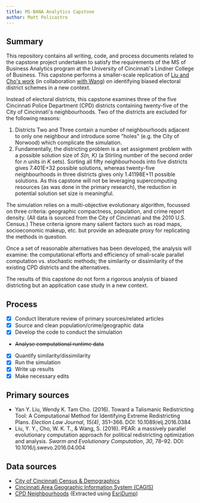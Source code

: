 ```yaml
---
title: MS-BANA Analytics Capstone
author: Matt Policastro
---
```


## Summary

This repository contains all writing, code, and process documents related to the capstone project undertaken to satisfy the requirements of the MS of Business Analytics program at the University of Cincinnati's Lindner College of Business. This capstone performs a smaller-scale replication of [Liu and Cho's work](http://cho.pol.illinois.edu/wendy/papers/talismanic.pdf) (in collaboration [with Wang](https://experts.illinois.edu/en/publications/pear-a-massively-parallel-evolutionary-computation-approach-for-p)) on identifying biased electoral district schemes in a new context.

Instead of electoral districts, this capstone examines three of the five Cincinnati Police Department (CPD) districts containing twenty-five of the City of Cincinnati's neighbourhoods. Two of the districts are excluded for the following reasons:

1. Districts Two and Three contain a number of neighbourhoods adjacent to only one neighbour and introduce some "holes" (e.g. the City of Norwood) which complicate the simulation.
2. Fundamentally, the districting problem is a set assignment problem with a possible solution size of *S(n, K)* (a Stirling number of the second order for *n* units in *K* sets). Sorting all fifty neighbourhoods into five districts gives 7.401E+32 possible solutions, whereas twenty-five neighbourhoods in three districts gives only 1.41198E+11 possible solutions. As this capstone will not be leveraging supercomputing resources (as was done in the primary research), the reduction in potential solution set size is meaningful.

The simulation relies on a multi-objective evolutionary algorithm, focussed on three criteria: geographic compactness, population, and crime report density. (All data is sourced from the City of Cincinnati and the 2010 U.S. Census.) These criteria ignore many salient factors such as road maps, socioeconomic makeup, etc. but provide an adequate proxy for replicating the methods in question.

Once a set of reasonable alternatives has been developed, the analysis will examine: the computational efforts and efficiency of small-scale parallel computation vs. stochastic methods; the similarity or dissimilarity of the existing CPD districts and the alternatives.

The results of this capstone do not form a rigorous analysis of biased districting but an application case study in a new context.

## Process

- [x] Conduct literature review of primary sources/related articles
- [x] Source and clean population/crime/geographic data
- [x] Develop the code to conduct the simulation
- ~~Analyse computational runtime data~~
- [x] Quantify similarity/dissimilarity
- [x] Run the simulation
- [x] Write up results
- [x] Make necessary edits

## Primary sources

* Yan Y. Liu, Wendy K. Tam Cho. (2016). Toward a Talismanic Redistricting Tool: A Computational Method for Identifying Extreme Redistricting Plans. *Election Law Journal*, *15(4)*, 351–366. DOI: 10.1089/elj.2016.0384
* Liu, Y. Y., Cho, W. K. T., & Wang, S. (2016). PEAR: a massively parallel evolutionary computation approach for political redistricting optimization and analysis. *Swarm and Evolutionary Computation*, *30*, 78–92. DOI: 10.1016/j.swevo.2016.04.004

## Data sources

* [City of Cincinnati Census & Demographics](http://www.cincinnati-oh.gov/planning/reports-data/census-demographics/)
* [Cincinnati Area Geographic Information System (CAGIS)](http://cagismaps.hamilton-co.org/cagisportal/mapdata/)
* [CPD Neighbourhoods](https://services.arcgis.com/JyZag7oO4NteHGiq/arcgis/rest/services/CPD_Neighborhoods/FeatureServer) (Extracted using [EsriDump](https://github.com/openaddresses/pyesridump))

